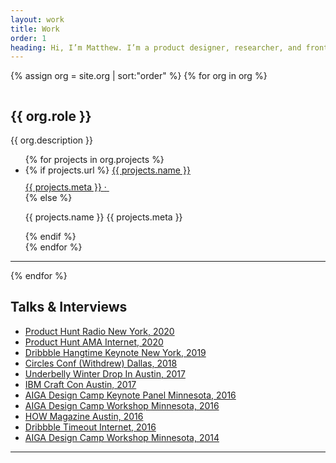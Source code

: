 ```yaml
---
layout: work
title: Work
order: 1
heading: Hi, I’m Matthew. I’m a product designer, researcher, and front-end engineer.
---
```


{% assign org = site.org | sort:"order" %}
{% for org in org %}
<article class="c-work">
  <img class="c-work__image" src="..{{ org.logo }}" alt="">
  <div class="c-work__body">
    <h2>{{ org.role }}</h2>
    <p class="c-work__description">{{ org.description }}</p>
    <ul class="c-work__project-list">
      {% for projects in org.projects %}
      <li class="c-work__project">
        {% if projects.url %}
        <a class="c-work__link" href="{{ projects.url }}" target="_blank">{{ projects.name }}
          <div class="c-work__meta">
            <span>{{ projects.meta }}</span>
            <span class="c-work__meta-middot">&middot;</span>
            <svg class="c-work__meta-icon" width="24" height="24" viewBox="0 0 24 24" fill="none" xmlns="http://www.w3.org/2000/svg">{{ org.icon }}</svg>
          </div>
        </a>
        {% else %}
        <p class="c-work__item">{{ projects.name }}
          <span>{{ projects.meta }}</span>
        </p>
        {% endif %}
      </li>
      {% endfor %}
    </ul>
  </div>
</article>
<hr>
{% endfor %}
<article class="c-feature">
  <div class="c-feature__body">
    <h2 class="c-feature__title">Talks &amp; Interviews</h2>
    <ul class="c-feature__talk-list">
      <li class="c-feature__talk">
        <a class="c-work__link" href="https://open.spotify.com/episode/2v54M7wKIDIkkPbuJTPfcp?si=ZYvnBYLQR7-Mj0eDgJSI3g" target="_blank">Product Hunt Radio
          <span>New York, 2020</span>
        </a>
      </li>
      <li class="c-feature__talk">
        <a class="c-work__link" href="https://www.producthunt.com/makers/1-makers/discussion/5306-i-m-matthew-product-designer-at-invision-ama" target="_blank">Product Hunt AMA
          <span>Internet, 2020</span>
        </a>
      </li>
      <li class="c-feature__talk">
        <a class="c-work__link" href="https://www.youtube.com/watch?v=NGginzoOTxM" target="_blank">Dribbble Hangtime Keynote
          <span>New York, 2019</span>
        </a>
      </li>
      <li class="c-feature__talk">
        <a class="c-work__link" href="https://circlesco.com/conference/circles/2018/schedule/" target="_blank">Circles Conf (Withdrew)
          <span>Dallas, 2018</span>
        </a>
      </li>
      <li class="c-feature__talk">
        <a class="c-work__link" href="https://www.facebook.com/UnderbellyCreative/videos/975303462621059/" target="_blank">Underbelly Winter Drop In
          <span>Austin, 2017</span>
        </a>
      </li>
      <li class="c-feature__talk">
        <a class="c-work__link" href="https://static1.squarespace.com/static/554a91a0e4b0910eeb46155d/t/5bb43e820d92977697f26d94/1538539139382/craftcon_schedule.pdf" target="_blank">IBM Craft Con
          <span>Austin, 2017</span>
        </a>
      </li>
      <li class="c-feature__talk">
        <a class="c-work__link" href="https://aigaminnesota.org/committee/design-camp/" target="_blank">AIGA Design Camp Keynote Panel
          <span>Minnesota, 2016</span>
        </a>
      </li>
      <li class="c-feature__talk">
        <a class="c-work__link" href="https://www.flickr.com/photos/aigaminnesota/15606393405/" target="_blank">AIGA Design Camp Workshop
          <span>Minnesota, 2016</span>
        </a>
      </li>
      <li class="c-feature__talk">
        <a class="c-work__link" href="https://www.instagram.com/p/BKrrhzwDiTX/" target="_blank">HOW Magazine
          <span>Austin, 2016</span>
        </a>
      </li>
      <li class="c-feature__talk">
        <a class="c-work__link" href="https://dribbble.com/stories/2016/03/02/timeout-matthew-paul" target="_blank">Dribbble Timeout
          <span>Internet, 2016</span>
        </a>
      </li>
      <li class="c-feature__talk">
        <a class="c-work__link" href="https://www.flickr.com/photos/aigaminnesota/15606393405/" target="_blank">AIGA Design Camp Workshop
          <span>Minnesota, 2014</span>
        </a>
      </li>
    </ul>
  </div>
</article>
<hr>
